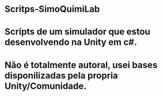 # Scritps-SimoQuimiLab

# Scripts de um  simulador que estou desenvolvendo na Unity em c#.
# Não é totalmente autoral, usei bases disponilizadas pela propria Unity/Comunidade.
